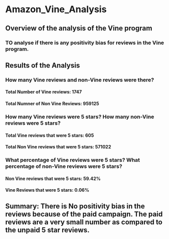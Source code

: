 # Amazon_Vine_Analysis

## Overview of the analysis of the Vine program

### TO analyse if there is any positivity bias for reviews in the Vine program.

## Results of the Analysis

### How many Vine reviews and non-Vine reviews were there?
#### Total Number of Vine reviews: 1747
#### Total Numner of Non Vine Reviews: 959125

### How many Vine reviews were 5 stars? How many non-Vine reviews were 5 stars?
#### Total Vine reviews that were 5 stars: 605
#### Total Non Vine reviews that were 5 stars: 571022

### What percentage of Vine reviews were 5 stars? What percentage of non-Vine reviews were 5 stars?
#### Non Vine reviews that were 5 stars: 59.42%
#### Vine Reviews that were 5 stars: 0.06%

## Summary: There is No positivity bias in the reviews because of the paid campaign. The paid reviews are a very small number as compared to the unpaid 5 star reviews.
